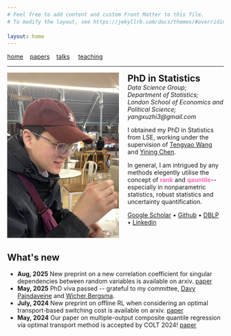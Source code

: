 ```yaml
---
# Feel free to add content and custom Front Matter to this file.
# To modify the layout, see https://jekyllrb.com/docs/themes/#overriding-theme-defaults

layout: home
---
```

[home](/index.markdown/)&nbsp;&nbsp;&nbsp;&nbsp;[papers](/papers/)&nbsp;&nbsp;&nbsp;&nbsp;[talks](/talks/)
&nbsp;&nbsp;&nbsp;&nbsp;[teaching](/teaching/)

<hr />
<div class="intro" style="display: flex; align-items: flex-start; gap: 20px;">
    <div class="image-container" style="flex-shrink: 0;">
        <img src="assets/me.jpg" alt="Portrait of Xuzhi" width="260" height = "385" class="header_img" />
    </div>
    <div class="text-container">
        <strong style="font-size: 16pt;">PhD in Statistics</strong><br />
        <div style="font-style: italic">
        Data Science Group;<br />
        Department of Statistics;<br />
        London School of Economics and Political Science; <br />
        yangxuzhi3@gmail.com
        </div>
        <p>
        I obtained my PhD in Statistics from LSE, working under the supervision of <a  href = "https://personal.lse.ac.uk/wangt60">Tengyao Wang</a> and <a  href = "https://personal.lse.ac.uk/cheny100/">Yining Chen</a>. 
        </p>
        <p>
        In general, I am intrigued by any methods elegently utilise the concept of <span style = "color:#FF69B4; font-weight: bold">rank</span> and <span style = "color:#FF69B4; font-weight: bold">qauntile</span>--especially in nonparametric statistics, robust statistics and uncertainty quantification.
        </p>
        <span>
        <a href="https://scholar.google.com/citations?user=XnH5giYAAAAJ&hl=en&oi=sra">Google Scholar</a>
        &bull;
        <a href="https://github.com/YANG1030">Github</a>
        &bull;
        <a href="https://dblp.org/pid/379/5665.html">DBLP</a>
        &bull; 
         <a href="https://www.linkedin.com/in/xuzhi-yang-9257871b1/">Linkedin</a>
        </span>
    </div>
</div>


## What's new
- **Aug, 2025** New preprint on a new correlation coefficient for singular dependencies between random variables is available on arxiv. [paper](/assets/papers/CovCorr.pdf)
- **May, 2025** PhD viva passed -- grateful to my committee, <a href = "https://davy.paindaveine.web.ulb.be/">Davy Paindaveine</a> and <a href="https://stats.lse.ac.uk/bergsma/">Wicher Bergsma</a>. 
- **July, 2024** New preprint on offline RL when considering an optimal transport-based switching cost is available on arxiv. [paper](/assets/papers/SwichingCost.pdf)  
- **May, 2024** Our paper on multiple-output composite quantile regression via optimal transport method is accepted by COLT 2024! [paper](/assets/papers/yang24.pdf) 